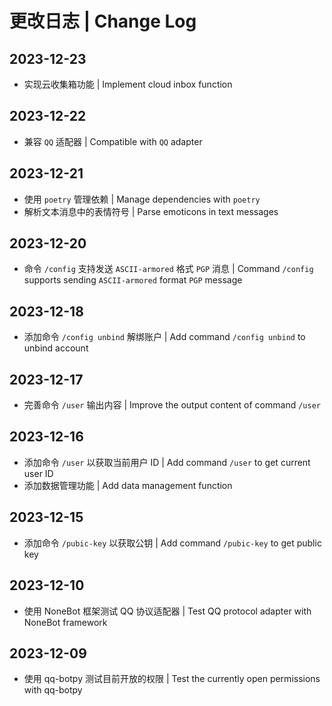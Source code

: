 # 更改日志 | Change Log

## 2023-12-23

- 实现云收集箱功能 | Implement cloud inbox function

## 2023-12-22

- 兼容 `QQ` 适配器 | Compatible with `QQ` adapter

## 2023-12-21

- 使用 `poetry` 管理依赖 | Manage dependencies with `poetry`
- 解析文本消息中的表情符号 | Parse emoticons in text messages

## 2023-12-20

- 命令 `/config` 支持发送 `ASCII-armored` 格式 `PGP` 消息 | Command `/config` supports sending `ASCII-armored` format `PGP` message

## 2023-12-18

- 添加命令 `/config unbind` 解绑账户 | Add command `/config unbind` to unbind account

## 2023-12-17

- 完善命令 `/user` 输出内容 | Improve the output content of command `/user`

## 2023-12-16

- 添加命令 `/user` 以获取当前用户 ID | Add command `/user` to get current user ID
- 添加数据管理功能 | Add data management function

## 2023-12-15

- 添加命令 `/pubic-key` 以获取公钥 | Add command `/pubic-key` to get public key

## 2023-12-10

- 使用 NoneBot 框架测试 QQ 协议适配器 | Test QQ protocol adapter with NoneBot framework

## 2023-12-09

- 使用 qq-botpy 测试目前开放的权限 | Test the currently open permissions with qq-botpy
